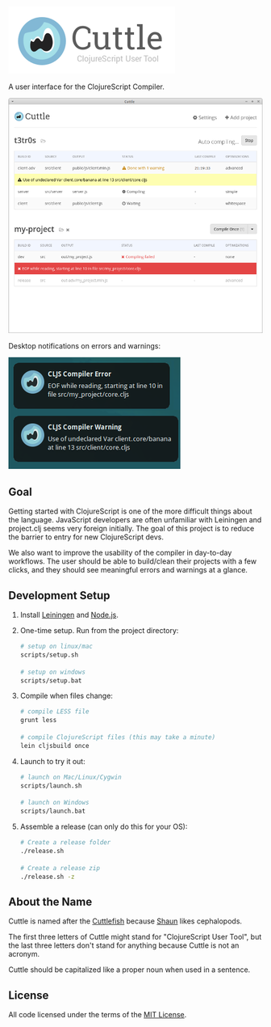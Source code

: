 ![Cuttle](cuttle-banner.png)

A user interface for the ClojureScript Compiler.

<img src="screenshots/2015-01-26 cuttle v1.0.png">

Desktop notifications on errors and warnings:

<img src="screenshots/2015-01-26 linux-desktop-notifications.png">

## Goal

Getting started with ClojureScript is one of the more difficult things about the
language. JavaScript developers are often unfamiliar with Leiningen and
project.clj seems very foreign initially. The goal of this project is to reduce
the barrier to entry for new ClojureScript devs.

We also want to improve the usability of the compiler in day-to-day workflows.
The user should be able to build/clean their projects with a few clicks, and
they should see meaningful errors and warnings at a glance.

## Development Setup

1. Install [Leiningen] and [Node.js].
1. One-time setup. Run from the project directory:

    ```sh
    # setup on linux/mac
    scripts/setup.sh

    # setup on windows
    scripts/setup.bat
    ```

1. Compile when files change:

    ```sh
    # compile LESS file
    grunt less

    # compile ClojureScript files (this may take a minute)
    lein cljsbuild once
    ```

1. Launch to try it out:

    ```sh
    # launch on Mac/Linux/Cygwin
    scripts/launch.sh

    # launch on Windows
    scripts/launch.bat
    ```

1. Assemble a release (can only do this for your OS):

    ```sh
    # Create a release folder
    ./release.sh

    # Create a release zip
    ./release.sh -z
    ```

## About the Name

Cuttle is named after the [Cuttlefish] because [Shaun] likes cephalopods.

The first three letters of Cuttle might stand for "ClojureScript User Tool", but
the last three letters don't stand for anything because Cuttle is not an
acronym.

Cuttle should be capitalized like a proper noun when used in a sentence.

## License

All code licensed under the terms of the [MIT
License](https://github.com/oakmac/cuttle/blob/master/LICENSE.md).

[Leiningen]:http://leiningen.org
[Node.js]:http://nodejs.org
[Atom Shell]:https://github.com/atom/atom-shell
[Cuttlefish]:http://en.wikipedia.org/wiki/Cuttlefish
[Shaun]:https://github.com/shaunlebron
